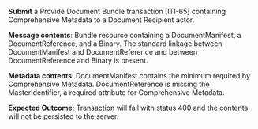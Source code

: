 **Submit** a Provide Document Bundle transaction [ITI-65] containing Comprehensive Metadata to a Document Recipient
actor.

**Message contents**: Bundle resource containing a DocumentManifest, a DocumentReference, and a Binary. The standard
linkage between DocumentManifest and DocumentReference and between DocumentReference and Binary is present.

**Metadata contents**: DocumentManifest contains the minimum required by Comprehensive Metadata.  DocumentReference
is missing the MasterIdentifier, a required attribute for Comprehensive Metadata.

**Expected Outcome**: Transaction will fail with status 400 and the contents will not be persisted to the server.
